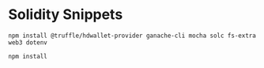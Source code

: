 # Solidity Snippets
`npm install @truffle/hdwallet-provider ganache-cli mocha solc fs-extra web3 dotenv`

`npm install`
